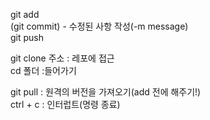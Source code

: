 git add<br>
(git commit) - 수정된 사항 작성(-m message)<br>
git push<br>

git clone 주소 : 레포에 접근<br>
cd 폴더 :들어가기<br>

git pull : 원격의 버전을 가져오기(add 전에 해주기!)<br>
ctrl + c : 인터럽트(명령 종료)<br>
